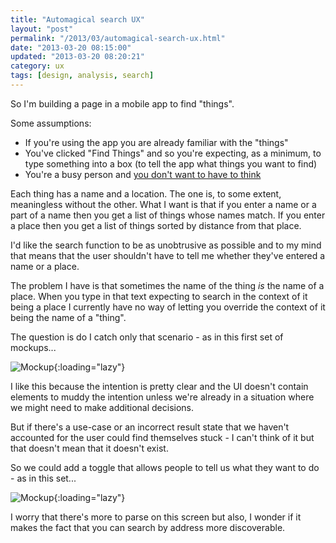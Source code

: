 ```yaml
---
title: "Automagical search UX"
layout: "post"
permalink: "/2013/03/automagical-search-ux.html"
date: "2013-03-20 08:15:00"
updated: "2013-03-20 08:20:21"
category: ux
tags: [design, analysis, search]
---
```


So I'm building a page in a mobile app to find "things". 

Some assumptions:

* If you're using the app you are already familiar with the "things"
* You've clicked "Find Things" and so you're expecting, as a minimum, to type something into a box (to tell the app what things you want to find)
* You're a busy person and [you don't want to have to think](http://www.amazon.co.uk/Dont-Make-Me-Think-Usability/dp/0321344758)

<!--more-->

Each thing has a name and a location. The one is, to some extent, meaningless without the other. What I want is that if you enter a name or a part of a name then you get a list of things whose names match. If you enter a place then you get a list of things sorted by distance from that place.

I'd like the search function to be as unobtrusive as possible and to my mind that means that the user shouldn't have to tell me whether they've entered a name or a place.

The problem I have is that sometimes the name of the thing *is* the name of a place. When you type in that text expecting to search in the context of it being a place I currently have no way of letting you override the context of it being the name of a "thing".

The question is do I catch only that scenario - as in this first set of mockups...

![Mockup](http://2.bp.blogspot.com/-h1Xm0j1c0wQ/UUlrqBaznwI/AAAAAAAACyQ/TK1bmf7zZUk/s1600/rad+app+search.png){:loading="lazy"}

I like this because the intention is pretty clear and the UI doesn't contain elements to muddy the intention unless we're already in a situation where we might need to make additional decisions.

But if there's a use-case or an incorrect result state that we haven't accounted for the user could find themselves stuck - I can't think of it but that doesn't mean that it doesn't exist.

So we could add a toggle that allows people to tell us what they want to do - as in this set...

![Mockup](http://2.bp.blogspot.com/-gvBeHDi7SwQ/UUlufgumOJI/AAAAAAAACyg/RPcrpOyQ3Qo/s1600/rad-search-two.png){:loading="lazy"}

I worry that there's more to parse on this screen but also, I wonder if it makes the fact that you can search by address more discoverable.
